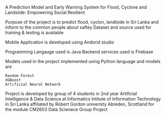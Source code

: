 A Prediction Model and Early Warning System for Flood, Cyclone and Landslide: Empowering Social Resilient


Purpose of the project is to predict flood, cyclon, landlside in Sri Lanka and inform to the common people about saftey
Dataset and source used for training & testing is available


Mobile Application is developed using Andorid studio

  Programming Langauge used is Java
  Backend services used is Firebase


Models used in the project implemented using Python language and models are 

    Random Forest 
    XGBoost 
    Artificial Neural Network


Project is developed by group of 4 students in 2nd year Artificial Intelligence & Data Science at Informatics Intitute of Information Technology in Sri Lanka affiliated by Robert Gordon univeristy Abreden, Scottland for the module CM2603 Data Scienece Group Project
